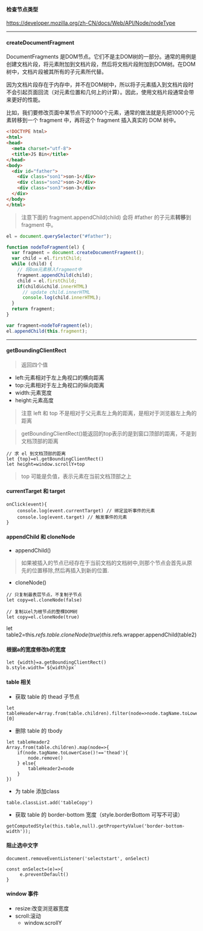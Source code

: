 #### 检查节点类型
https://developer.mozilla.org/zh-CN/docs/Web/API/Node/nodeType

---
#### createDocumentFragment
DocumentFragments 是DOM节点。它们不是主DOM树的一部分。通常的用例是创建文档片段，将元素附加到文档片段，然后将文档片段附加到DOM树。在DOM树中，文档片段被其所有的子元素所代替。

因为文档片段存在于内存中，并不在DOM树中，所以将子元素插入到文档片段时不会引起页面回流（对元素位置和几何上的计算）。因此，使用文档片段通常会带来更好的性能。

比如，我们要修改页面中某节点下的1000个元素，通常的做法就是先把1000个元素转移到一个 fragment 中，再将这个 fragment 插入真实的 DOM 树中。
```html
<!DOCTYPE html>
<html>
<head>
  <meta charset="utf-8">
  <title>JS Bin</title>
</head>
<body>
  <div id="father">
    <div class="son1">son-1</div>
    <div class="son2">son-2</div>
    <div class="son3">son-3</div>
  </div>
</body>
</html>
```
> 注意下面的 fragment.appendChild(child) 会将 #father 的子元素**转移**到 fragment 中。
```js
el = document.querySelector("#father");

function nodeToFragment(el) {
  var fragment = document.createDocumentFragment();
  var child = el.firstChild;
  while (child) {
    // 将Dom元素移入fragment中
    fragment.appendChild(child);
    child = el.firstChild;
    if(child&&child.innerHTML)
      // update child.innerHTML
      console.log(child.innerHTML);
  }
  return fragment;
}

var fragment=nodeToFragment(el);
el.appendChild(this.fragment);
```

---
#### getBoundingClientRect
> 返回四个值
* left:元素相对于左上角视口的横向距离
* top:元素相对于左上角视口的纵向距离
* width:元素宽度
* height:元素高度
> 注意 left 和 top 不是相对于父元素左上角的距离，是相对于浏览器左上角的距离

> getBoundingClientRect()能返回的top表示的是到窗口顶部的距离，不是到文档顶部的距离
```
// 求 el 到文档顶部的距离
let {top}=el.getBoundingClientRect()
let height=window.scrollY+top
```
> top 可能是负值，表示元素在当前文档顶部之上

#### currentTarget 和 target
```
onClick(event){
    console.log(event.currentTarget) // 绑定监听事件的元素
    console.log(event.target) // 触发事件的元素
}
```

#### appendChild 和 cloneNode
* appendChild()
> 如果被插入的节点已经存在于当前文档的文档树中,则那个节点会首先从原先的位置移除,然后再插入到新的位置.
* cloneNode()
```
// 只复制最表层节点，不复制子节点
let copy=el.cloneNode(false)

// 复制以el为根节点的整棵DOM树
let copy=el.cloneNode(true)
```
let table2=this.$refs.table.cloneNode(true)
this.$refs.wrapper.appendChild(table2)

#### 根据a的宽度修改b的宽度
```
let {width}=a.getBoundingClientRect()
b.style.width=`${width}px`
```

#### table 相关
* 获取 table 的 thead 子节点
```
let tableHeader=Array.from(table.children).filter(node=>node.tagName.toLowerCase()==='thead')[0]
```
* 删除 table 的 tbody
```
let tableHeader2
Array.from(table.children).map(node=>{
    if(node.tagName.toLowerCase()!=='thead'){
        node.remove()
    } else{
        tableHeader2=node
    }
})
```
* 为 table 添加class
```
table.classList.add('tableCopy')
```
* 获取 table 的 border-bottom 宽度（style.borderBottom 可写不可读）
```
getComputedStyle(this.table,null).getPropertyValue('border-bottom-width'));
```

#### 阻止选中文字
```
document.removeEventListener('selectstart', onSelect)
```
```
const onSelect=(e)=>{
     e.preventDefault()
}
```

#### window 事件
* resize:改变浏览器宽度
* scroll:滚动
    * window.scrollY
